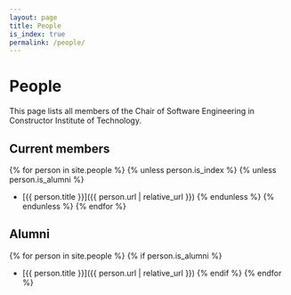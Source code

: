 ```yaml
---
layout: page
title: People
is_index: true
permalink: /people/
---
```

# People

This page lists all members of the Chair of Software Engineering in
Constructor Institute of Technology.

## Current members
{% for person in site.people %}
{% unless person.is_index %}
{% unless person.is_alumni %}
* [{{ person.title }}]({{ person.url | relative_url }})
{% endunless %}
{% endunless %}
{% endfor %}

## Alumni
{% for person in site.people %}
{% if person.is_alumni %}
* [{{ person.title }}]({{ person.url | relative_url }})
{% endif %}
{% endfor %}